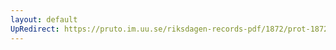 ```yaml
---
layout: default
UpRedirect: https://pruto.im.uu.se/riksdagen-records-pdf/1872/prot-1872--fk--427/prot-1872--fk--427_016.pdf
---
```

